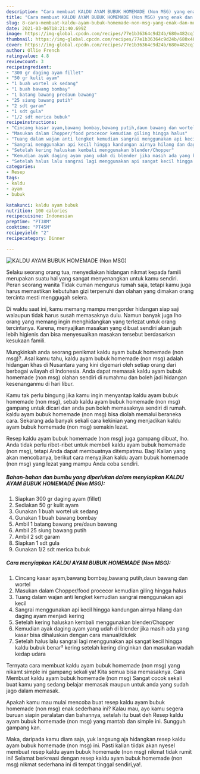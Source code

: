 ```yaml
---
description: "Cara membuat KALDU AYAM BUBUK HOMEMADE (Non MSG) yang enak dan Mudah Dibuat"
title: "Cara membuat KALDU AYAM BUBUK HOMEMADE (Non MSG) yang enak dan Mudah Dibuat"
slug: 8-cara-membuat-kaldu-ayam-bubuk-homemade-non-msg-yang-enak-dan-mudah-dibuat
date: 2021-03-06T18:21:40.699Z
image: https://img-global.cpcdn.com/recipes/77e1b36364c9d24b/680x482cq70/kaldu-ayam-bubuk-homemade-non-msg-foto-resep-utama.jpg
thumbnail: https://img-global.cpcdn.com/recipes/77e1b36364c9d24b/680x482cq70/kaldu-ayam-bubuk-homemade-non-msg-foto-resep-utama.jpg
cover: https://img-global.cpcdn.com/recipes/77e1b36364c9d24b/680x482cq70/kaldu-ayam-bubuk-homemade-non-msg-foto-resep-utama.jpg
author: Ollie French
ratingvalue: 4.8
reviewcount: 3
recipeingredient:
- "300 gr daging ayam fillet"
- "50 gr kulit ayam"
- "1 buah wortel uk sedang"
- "1 buah bawang bombay"
- "1 batang bawang predaun bawang"
- "25 siung bawang putih"
- "2 sdt garam"
- "1 sdt gula"
- "1/2 sdt merica bubuk"
recipeinstructions:
- "Cincang kasar ayam,bawang bombay,bawang putih,daun bawang dan wortel"
- "Masukan dalam Chopper/food procecor kemudian giling hingga halus"
- "Tuang dalam wajan anti lengket kemudian sangrai menggunakan api kecil"
- "Sangrai menggunakan api kecil hingga kandungan airnya hilang dan daging ayam menjadi kering"
- "Setelah kering haluskan kembali menggunakan blender/Chopper"
- "Kemudian ayak daging ayam yang udah di blender jika masih ada yang kasar bisa dihaluskan dengan cara manual/diulek"
- "Setelah halus lalu sangrai lagi menggunakan api sangat kecil hingga kaldu bubuk benar² kering setelah kering dinginkan dan masukan wadah kedap udara"
categories:
- Resep
tags:
- kaldu
- ayam
- bubuk

katakunci: kaldu ayam bubuk 
nutrition: 100 calories
recipecuisine: Indonesian
preptime: "PT38M"
cooktime: "PT45M"
recipeyield: "2"
recipecategory: Dinner

---
```



![KALDU AYAM BUBUK HOMEMADE (Non MSG)](https://img-global.cpcdn.com/recipes/77e1b36364c9d24b/680x482cq70/kaldu-ayam-bubuk-homemade-non-msg-foto-resep-utama.jpg)

Selaku seorang orang tua, menyediakan hidangan nikmat kepada famili merupakan suatu hal yang sangat menyenangkan untuk kamu sendiri. Peran seorang  wanita Tidak cuman mengurus rumah saja, tetapi kamu juga harus memastikan kebutuhan gizi terpenuhi dan olahan yang dimakan orang tercinta mesti menggugah selera.

Di waktu  saat ini, kamu memang mampu mengorder hidangan siap saji walaupun tidak harus susah memasaknya dulu. Namun banyak juga lho orang yang memang ingin menghidangkan yang terlezat untuk orang tercintanya. Karena, menyajikan masakan yang dibuat sendiri akan jauh lebih higienis dan bisa menyesuaikan masakan tersebut berdasarkan kesukaan famili. 



Mungkinkah anda seorang penikmat kaldu ayam bubuk homemade (non msg)?. Asal kamu tahu, kaldu ayam bubuk homemade (non msg) adalah hidangan khas di Nusantara yang kini digemari oleh setiap orang dari berbagai wilayah di Indonesia. Anda dapat memasak kaldu ayam bubuk homemade (non msg) olahan sendiri di rumahmu dan boleh jadi hidangan kesenanganmu di hari libur.

Kamu tak perlu bingung jika kamu ingin menyantap kaldu ayam bubuk homemade (non msg), sebab kaldu ayam bubuk homemade (non msg) gampang untuk dicari dan anda pun boleh memasaknya sendiri di rumah. kaldu ayam bubuk homemade (non msg) bisa diolah memalui beraneka cara. Sekarang ada banyak sekali cara kekinian yang menjadikan kaldu ayam bubuk homemade (non msg) semakin lezat.

Resep kaldu ayam bubuk homemade (non msg) juga gampang dibuat, lho. Anda tidak perlu ribet-ribet untuk membeli kaldu ayam bubuk homemade (non msg), tetapi Anda dapat membuatnya ditempatmu. Bagi Kalian yang akan mencobanya, berikut cara menyajikan kaldu ayam bubuk homemade (non msg) yang lezat yang mampu Anda coba sendiri.

<!--inarticleads1-->

##### Bahan-bahan dan bumbu yang diperlukan dalam menyiapkan KALDU AYAM BUBUK HOMEMADE (Non MSG):

1. Siapkan 300 gr daging ayam (fillet)
1. Sediakan 50 gr kulit ayam
1. Gunakan 1 buah wortel uk sedang
1. Gunakan 1 buah bawang bombay
1. Ambil 1 batang bawang pre/daun bawang
1. Ambil 25 siung bawang putih
1. Ambil 2 sdt garam
1. Siapkan 1 sdt gula
1. Gunakan 1/2 sdt merica bubuk




<!--inarticleads2-->

##### Cara menyiapkan KALDU AYAM BUBUK HOMEMADE (Non MSG):

1. Cincang kasar ayam,bawang bombay,bawang putih,daun bawang dan wortel
1. Masukan dalam Chopper/food procecor kemudian giling hingga halus
1. Tuang dalam wajan anti lengket kemudian sangrai menggunakan api kecil
1. Sangrai menggunakan api kecil hingga kandungan airnya hilang dan daging ayam menjadi kering
1. Setelah kering haluskan kembali menggunakan blender/Chopper
1. Kemudian ayak daging ayam yang udah di blender jika masih ada yang kasar bisa dihaluskan dengan cara manual/diulek
1. Setelah halus lalu sangrai lagi menggunakan api sangat kecil hingga kaldu bubuk benar² kering setelah kering dinginkan dan masukan wadah kedap udara




Ternyata cara membuat kaldu ayam bubuk homemade (non msg) yang nikamt simple ini gampang sekali ya! Kita semua bisa memasaknya. Cara Membuat kaldu ayam bubuk homemade (non msg) Sangat cocok sekali buat kamu yang sedang belajar memasak maupun untuk anda yang sudah jago dalam memasak.

Apakah kamu mau mulai mencoba buat resep kaldu ayam bubuk homemade (non msg) enak sederhana ini? Kalau mau, ayo kamu segera buruan siapin peralatan dan bahannya, setelah itu buat deh Resep kaldu ayam bubuk homemade (non msg) yang mantab dan simple ini. Sungguh gampang kan. 

Maka, daripada kamu diam saja, yuk langsung aja hidangkan resep kaldu ayam bubuk homemade (non msg) ini. Pasti kalian tiidak akan nyesel membuat resep kaldu ayam bubuk homemade (non msg) nikmat tidak rumit ini! Selamat berkreasi dengan resep kaldu ayam bubuk homemade (non msg) nikmat sederhana ini di tempat tinggal sendiri,ya!.

